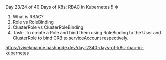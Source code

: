 Day 23/24 of 40 Days of K8s: RBAC in Kubernetes !! ☸️

1. What is RBAC?
2. Role vs RoleBinding
3. ClusterRole vs ClusterRoleBinding
4. Task- To create a Role and bind them using RoleBinding to the User and ClusterRole to bind CRB to serviceAccount respectively.


https://vivekmanne.hashnode.dev/day-2340-days-of-k8s-rbac-in-kubernetes